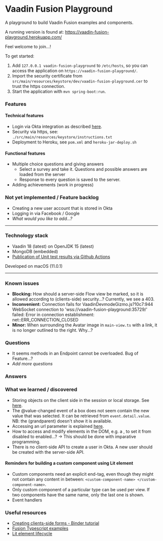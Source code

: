 # Vaadin Fusion Playground
A playground to build Vaadin Fusion examples and components.

A running version is found at: https://vaadin-fusion-playground.herokuapp.com/

Feel welcome to join...!

To get started:
1. Add `127.0.0.1 vaadin-fusion-playground` to `/etc/hosts`, so you can access the application on `https://vaadin-fusion-playground/`. 
1. Import the security certificate from `src/main/resources/keystore/dev/vaadin-fusion-playground.cer` to trust the https connection.
1. Start the application with `mvn spring-boot:run`.

### Features
#### Technical features
- Login via Okta integration as described [here](https://developer.okta.com/blog/2020/11/09/vaadin-spring-boot).
- Security via https, see: `./src/main/resources/keystore/instructions.txt`
- Deployment to Heroku, see `pom.xml` and `heroku-jar-deploy.sh`

#### Functional features
- Multiple choice questions and giving answers
    - Select a survey and take it. Questions and possible answers are loaded from the server
    - Response to every question is saved to the server.
- Adding achievements (work in progress)

### Not yet implemented / Feature backlog
- Creating a new user account that is stored in Okta
- Logging in via Facebook / Google
- _What would you like to add...?_

----

### Technology stack
- Vaadin 18 (latest) on OpenJDK 15 (latest)
- MongoDB (embedded)
- [Publication of Unit test results via Github Actions](https://github.com/marketplace/actions/publish-unit-test-results)

Developed on macOS (11.0.1)

---
### Known issues
- **Blocking:** How should a server-side Flow view be marked, so it is allowed according to (clients-side) security...? Currently, we see a 403.
- **Inconvenient:** Connection fails for VaadinDevmodeGizmo.js?10c7:944 WebSocket connection to 'wss://vaadin-fusion-playground:35729/' failed: Error in connection establishment: net::ERR_CONNECTION_CLOSED
- **Minor:** When surrounding the Avatar image in `main-view.ts` with a link, it is no longer outlined to the right. Why...?

### Questions 
- It seems methods in an Endpoint cannot be overloaded. Bug of Feature...?
- _Add more questions_ 

### Answers

### What we learned / discovered
- Storing objects on the client side in the session or local storage. See [here](https://medium.com/@nixonaugustine5/localstorage-and-sessionstorage-in-angular-app-65cda19283a0).
- The @value-changed event of a <vaadin-select> box does not seem contain the new value that was selected. It can be retrieved from `event.detail.value`. NB: the (grandparent) doesn't show it is available.  
- Accessing an url parameter is explained [here](https://www.sitepoint.com/get-url-parameters-with-javascript/).
- How to access and modify elements in the DOM, e.g. a <vaadin-button>, to set it from disabled to enabled...? -> This should be done with imparative programming.
- There is no client-side API to create a user in Okta. A new user should be created with the server-side API.

#### Reminders for building a custom component using Lit element
- Custom components need an explicit end-tag, even though they might not contain any content in between: `<custom-component-name> </custom-component-name>`.
- Only custom component of a particular type can be used per view. If two components have the same name, only the last one is shown.
- Event handlers 

### Useful resources
- [Creating clients-side forms - Binder tutorial](https://vaadin.com/docs-beta/latest/fusion/forms/tutorial-binder/)
- [Fusion Typescript examples](https://github.com/web-padawan/ts-vaadin-examples/)
- [Lit element lifecycle](https://lit-element.polymer-project.org/guide/lifecycle#firstupdated)

